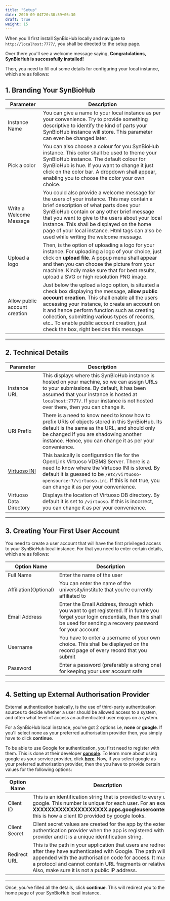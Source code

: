 ```yaml
---
title: "Setup"
date: 2020-09-04T20:30:59+05:30
draft: true
weight: 15
---
```


When you'll first install SynBioHub locally and navigate to ```http://localhost:7777/```, you shall be directed to the setup page.

Over there you'll see a welcome message saying, **Congratulations, SynBioHub is successfully installed!**

Then, you need to fill out some details for configuring your local instance, which are as follows:

## 1. Branding Your SynBioHub

| Parameter  | Description  |
|---|---|
| Instance Name | You can give a name to your local instance as per your convenience. Try to provide something descriptive to identify the kind of parts your SynBioHub instance will store. This parameter can even be changed later.    |
| Pick a color  | You can also choose a colour for you SynBioHub instance. This color shall be used to theme your SynBioHub instance. The default colour for SynBioHub is hue. If you want to change it just click on the color bar. A dropdown shall appear, enabling you to choose the color your own choice. |
| Write a Welcome Message |  You could also provide a welcome message for the users of your instance. This may contain a brief description of what parts does your SynBioHub contain or any other brief message that you want to give to the users about your local instance. This shall be displayed on the home page of your local instance. Html tags can also be used while writing the welcome message.|
| Upload a logo| Then, is the option of uploading a logo for your instance. For uploading a logo of your choice, just click on **upload file**. A popup menu shall appear and then you can choose the picture from your machine. Kindly make sure that for best results, upload a SVG or high resolution PNG image.|
| Allow public account creation | Just below the upload a logo option, is situated a check box displaying the message, **allow public account creation**. This shall enable all the users accessing your instance, to create an account on it and hence perform function such as creating collection, submitting various types of records, etc.. To enable public account creation, just check the box, right besides this message.|
---------------------------------------------------

## 2. Technical Details


| Parameter | Description |
|-----------|-------------|
| Instance URL | This displays where this SynBioHub instance is hosted on your machine, so we can assign URLs to your submissions. By default, it has been assumed that your instance is hosted at ```localhost:7777/```. If your instance is not hosted over there, then you can change it.|
| URI Prefix | There is a need to know need to know how to prefix URIs of objects stored in this SynBioHub. Its default is the same as the URL, and should only be changed if you are shadowing another instance. Hence, you can change it as per your convenience. |
| [Virtuoso INI](http://olafhartig.de/brTPF-ODBASE2016/virtuoso.ini) | This basically is configuration file for the OpenLink Virtuoso VDBMS Server. There is a need to know where the Virtuoso INI is stored. By default it is guessed to be ```/etc/virtuoso-opensource-7/virtuoso.ini```. If this is not true, you can change it as per your convenience.|
| Virtuoso Data Directory |  Displays the location of Virtuoso DB directory. By default it is set to ```/virtuoso```. If this is incorrect, you can change it as per your convenience.| 
---------------------------------------------------------------

## 3. Creating Your First User Account

You need to create a user account that will have the first privileged access to your SynBioHub local instance. For that you need to enter certain details, which are as follows:

| Option Name | Description   |
|-------------|----------|
| Full Name   | Enter the name of the user|
| Affiliation(Optional)| You can enter the name of the university/institute that you're currently affiliated to| 
| Email Address| Enter the Email Address, through which you want to get registered. If in future you forget your login credentials, then this shall be used for sending a recovery password for your account| 
| Username | You have to enter a username of your own choice. This shall be displayed on the record page of every record that you submit|
|Password | Enter a password (preferably a strong one) for keeping your user account safe|
---------------------------------------------------------------------------------------------------

## 4. Setting up External Authorisation Provider

External authentication basically, is the use of third-party authentication sources to decide whether a user should be allowed access to a system, and often what level of access an authenticated user enjoys on a system.

For a SynBioHub local instance, you've got 2 options i.e, **none** or **google**. If you'll select none as your preferred authorisation provider then, you simply have to click **continue**. 

To be able to use Google for authentication, you first need to register with them. This is done at their developer **[console](https://console.developers.google.com/)**. To learn more about using google as your service provider, click **[here](https://docs.identityserver.io/en/release/quickstarts/4_external_authentication.html#adding-google-support)**. Now, if you select google as your preferred authorisation provider, then the you have to provide certain values for the following options:

| Option Name         | Description        | 
|---------------------|--------------------|
| Client ID | This is an identification string that is provided to every user by google. This number is unique for each user. For an example: **XXXXXXXXXXXXXXXXXXXX.apps.googleusercontent.com**, this is how a client ID provided by google looks.|
| Client Secret | Client secret values are created for the app by the external authentication provider when the app is registered with the provider and it is a unique identification string. |
| Redirect URL | This is the path in your application that users are redirected to after they have authenticated with Google. The path will be appended with the authorisation code for access. It must have a protocol and cannot contain URL fragments or relative paths. Also, make sure it is not a public IP address.|
-------------------------------------------------------------------------------

Once, you've filled all the details, click **continue**. This will redirect you to the home page of your SynBioHub local instance.   







